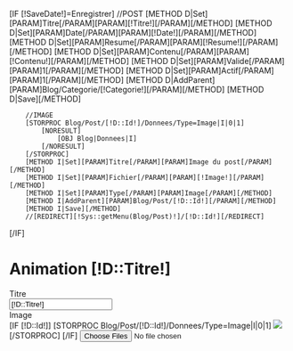 [IF [!SaveDate!]=Enregistrer]
        //POST
        [METHOD D|Set][PARAM]Titre[/PARAM][PARAM][!Titre!][/PARAM][/METHOD]
        [METHOD D|Set][PARAM]Date[/PARAM][PARAM][!Date!][/PARAM][/METHOD]
        [METHOD D|Set][PARAM]Resume[/PARAM][PARAM][!Resume!][/PARAM][/METHOD]
        [METHOD D|Set][PARAM]Contenu[/PARAM][PARAM][!Contenu!][/PARAM][/METHOD]
        [METHOD D|Set][PARAM]Valide[/PARAM][PARAM]1[/PARAM][/METHOD]
        [METHOD D|Set][PARAM]Actif[/PARAM][PARAM]1[/PARAM][/METHOD]
        [METHOD D|AddParent][PARAM]Blog/Categorie/[!Categorie!][/PARAM][/METHOD]
        [METHOD D|Save][/METHOD]

        //IMAGE
        [STORPROC Blog/Post/[!D::Id!]/Donnees/Type=Image|I|0|1]
            [NORESULT]
                [OBJ Blog|Donnees|I]
            [/NORESULT]
        [/STORPROC]
        [METHOD I|Set][PARAM]Titre[/PARAM][PARAM]Image du post[/PARAM][/METHOD]
        [METHOD I|Set][PARAM]Fichier[/PARAM][PARAM][!Image!][/PARAM][/METHOD]
        [METHOD I|Set][PARAM]Type[/PARAM][PARAM]Image[/PARAM][/METHOD]
        [METHOD I|AddParent][PARAM]Blog/Post/[!D::Id!][/PARAM][/METHOD]
        [METHOD I|Save][/METHOD]
        //[REDIRECT][!Sys::getMenu(Blog/Post)!]/[!D::Id!][/REDIRECT]
[/IF]
<h1>Animation [!D::Titre!]</h1>
<form class="form-horizontal" method="POST">
  <div class="form-group">
    <label class="col-sm-2 control-label">Titre</label>
    <div class="col-sm-10">
        <input type="text" name="Titre" value="[!D::Titre!]" class="form-control">
    </div>
  </div>
    <div class="form-group">
        <label class="col-sm-2 control-label">Image</label>
        <div class="col-sm-10">
            [IF [!D::Id!]]
            [STORPROC Blog/Post/[!D::Id!]/Donnees/Type=Image|I|0|1]
                <img src="/[!I::Fichier!].mini.500x200.jpg" />
            [/STORPROC]
            [/IF]
            <input type="hidden" class="ImageInput" name="Image" value="[!I::Fichier!]"/>
            <input id="input-Image" type="file" multiple=false class="file-loading"/>
            <script>
                $(document).on('ready', function() {
                    $("#input-Image").fileinput({showCaption: false, showPreview: true, language: 'fr', uploadUrl: '/Blog/Post/Upload.htm', dropZoneEnabled: false});
                });
                $('#input-Image').on('fileuploaded', function(event, data, previewId, index) {
                    console.log('document upload ', data);
                    $('.ImageInput').val(data.response.url);
                });

            </script>
        </div>
    </div>
    <div class="form-group">
        <label class="col-sm-2 control-label">Categorie</label>
        <div class="col-sm-10">
            <select class="form-control" id="categorie"  name="Categorie">
                [STORPROC Blog/Categorie|C]
                <option value="[!C::Id!]">[!C::Titre!]</option>
                [/STORPROC]
            </select>
        </div>
    </div>
    <!--<div class="form-group">
        <label class="col-sm-2 control-label">Publier</label>
        <div class="col-sm-2">
            <input type="checkbox" class="form-control" value="[!D::Valide!]"  name="Publier">
        </div>
    </div>-->
  <div class="form-group">
    <label class="col-sm-2 control-label">Date</label>
    <div class="col-sm-10">
        <input type="text" class="form-control datepicker" id="inputDate" placeholder="Sélectionnez une date" value="[IF [!D::Date!]][DATE d/m/Y][!D::Date!][/DATE][ELSE][DATE d/m/Y][!TMS::Now!][/DATE][/IF]"  name="Date">
    </div>
  </div>
  <div class="form-group">
    <label class="col-sm-2 control-label">Resume</label>
    <div class="col-sm-10">
        <textarea  class="form-control" name="Resume" style="min-height: 100px;;">[!D::Resume!]</textarea>
    </div>
  </div>
  <div class="form-group">
    <label class="col-sm-2 control-label">Contenu</label>
    <div class="col-sm-10">
        <textarea name="Contenu" rows="10" cols="80" id="ckeditor">
            [!D::Contenu!]
        </textarea>
    </div>
  </div>
    <div class="form-group">
        <label class="col-sm-2 control-label"></label>
        <div class="col-sm-10">
            <input type="submit" name="SaveDate" value="Enregistrer" class="btn btn-success"/>
            <a href="/[!Sys::CurrentMenu::Url!]" class="btn btn-danger">Retour</a>
        </div>
    </div>
</form>

<script>
    $('.datepicker').datepicker({
        language: 'fr'
    });

    CKEDITOR.replace( 'ckeditor' );

    $('.submit').on('click',function () {
        $('#newSession').modal("hide");
        console.log('test form ',$('#newSessionForm').serialize());
        $.ajax({
            url: "/Formation/Session/Save.json",
            method: 'POST',
            data: $('#newSessionForm').serialize()
        }).done(function( data ) {
            if (data.success){
                //redirection vers la fiche de la session
                window.location.replace("/Sessions/"+data.id);
            }else{
                //affichage des erreurs
                $('#erreurPlace').html(data.errors);
            }
        }).fail(function () {
            console.log('FAILED');
        });
    });
</script>
